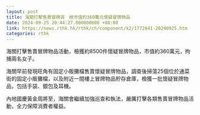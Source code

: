 ```yaml
---
layout: post
title: 海關打擊售賣冒牌貨　檢市值約360萬元懷疑冒牌物品
date: 2024-09-25 20:44:27.000000000 +08:00
link: https://news.rthk.hk/rthk/ch/component/k2/1772041-20240925.htm
categories: rthk
---
```


海關打擊售賣冒牌物品活動，檢獲約8500件懷疑冒牌物品，市值約360萬元，拘捕兩名女子。

海關早前發現旺角有固定小販攤檔售賣懷疑冒牌物品，調查後掃蕩25個位於通菜街的固定小販攤檔，以及附近一間樓上冒牌物品貯存倉庫，檢獲一批懷疑冒牌物品，包括手袋、銀包及耳機。

內地國慶黃金周將至，海關會繼續加強巡查和執法，嚴厲打擊各類售賣冒牌物品活動，全力保障消費者權益。
